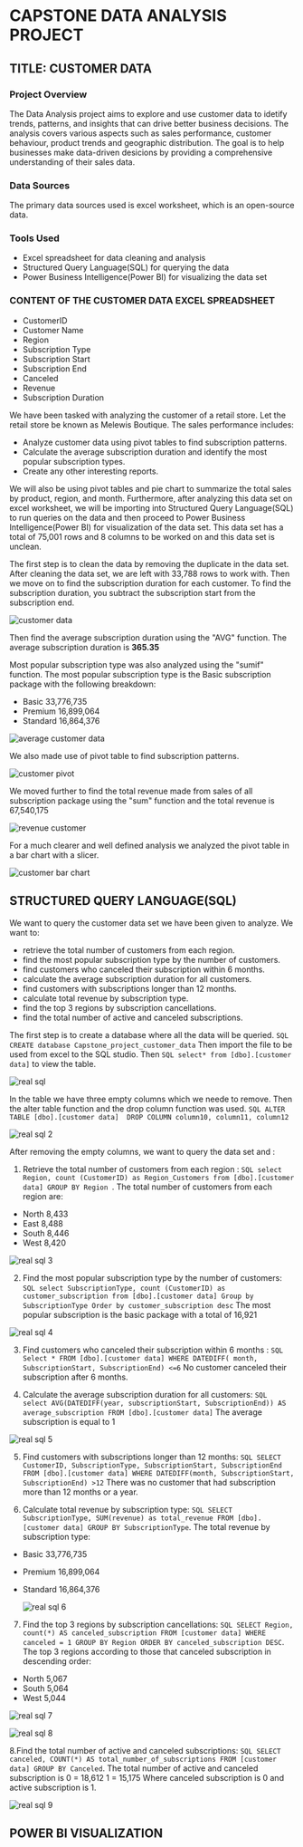 # CAPSTONE DATA ANALYSIS PROJECT 
## TITLE: CUSTOMER DATA
### Project Overview 
The Data Analysis project aims to explore and use customer data to idetify trends, patterns, and insights that can drive better business decisions. The analysis covers various aspects such as sales performance, customer behaviour, product trends and geographic distribution. The goal is to help businesses make data-driven desicions by providing a comprehensive understanding of their sales data.

### Data Sources 
The primary data sources used is excel worksheet, which is an open-source data.

### Tools Used
- Excel spreadsheet for data cleaning and analysis
- Structured Query Language(SQL) for querying the data
- Power Business Intelligence(Power BI) for visualizing the data set


### CONTENT OF THE CUSTOMER DATA EXCEL SPREADSHEET
- CustomerID
- Customer Name
- Region
- Subscription Type
- Subscription Start
- Subscription End
- Canceled
- Revenue
- Subscription Duration

We have been tasked with analyzing the customer of a retail store. Let the retail store be known as Melewis Boutique. 
The sales performance includes:
- Analyze customer data using pivot tables to find subscription patterns.
- Calculate the average subscription duration and identify the most popular subscription types.
- Create any other interesting reports.

We will also be using pivot tables and pie chart to summarize the total sales by product, region, and month. Furthermore, after analyzing this data set on excel worksheet, we will be importing into Structured Query Language(SQL) to run queries on the data and then proceed to Power Business Intelligence(Power BI) for visualization of the data set.
This data set  has a total of 75,001 rows and 8 columns to be worked on and this data set is unclean.

The first step is to clean the data by removing the duplicate in the data set. After cleaning the data set, we are left with 33,788 rows to work with. Then we move on to find the subscription duration for each customer. To find the subscription duration, you subtract the subscription start from the subscription end.


![customer data](https://github.com/user-attachments/assets/421f2ec2-be3a-46da-a39f-7d3621ae1642)


Then find the average subscription duration using the "AVG" function. The average subscription duration is **365.35**

 
 Most popular subscription type was also analyzed using the "sumif" function. The most popular subscription type is the Basic subscription package with the following breakdown:

- Basic    33,776,735 
- Premium	 16,899,064 
- Standard 16,864,376 


![average customer data](https://github.com/user-attachments/assets/d4717078-47b8-4457-ba41-4f5f1c56cc2d)


We also made use of pivot table to find subscription patterns.

![customer pivot](https://github.com/user-attachments/assets/35411438-0252-4f70-b7cb-e6096585a421)

We moved further to find the total revenue made from sales of all subscription package using the "sum" function and the total revenue is  67,540,175 


![revenue customer](https://github.com/user-attachments/assets/7e0b4a07-efa3-4e30-8c38-ac643317991c)


For a much clearer and well defined analysis we analyzed the pivot table in a bar chart with a slicer. 

![customer bar chart](https://github.com/user-attachments/assets/efbd5171-6976-498a-9216-ad4767139977)



## STRUCTURED QUERY LANGUAGE(SQL)
We want to query the customer data set we have been given to analyze. We want to:

- retrieve the total number of customers from each region.
- find the most popular subscription type by the number of customers.
- find customers who canceled their subscription within 6 months.
- calculate the average subscription duration for all customers.
- find customers with subscriptions longer than 12 months.
- calculate total revenue by subscription type.
- find the top 3 regions by subscription cancellations.
- find the total number of active and canceled subscriptions.


The first step is to create a database where all the data will be queried. ```SQL CREATE database Capstone_project_customer_data```
Then import the file to be used from excel to the SQL studio. Then ```SQL select* from [dbo].[customer data]``` to view the table.

![real sql](https://github.com/user-attachments/assets/69fb9907-4986-4ccc-9af6-80752aceb5cd)



In the table we have three empty columns which we neede to remove. Then the alter table function and the drop column function was used. ```SQL ALTER TABLE [dbo].[customer data] 
DROP COLUMN column10, column11, column12```

![real sql 2](https://github.com/user-attachments/assets/8250e84b-0f0b-482e-ad1d-964119beda46)


After removing the empty columns, we want to query the data set and :

1. Retrieve the total number of customers from each region : ```SQL select Region, count (CustomerID) as Region_Customers from [dbo].[customer data]
GROUP BY Region ```. 
The total number of customers from each region are:
- North 	8,433
- East	  8,488
- South 	8,446
- West	  8,420
  
![real sql 3](https://github.com/user-attachments/assets/5b1a838a-714c-47a9-88ef-623cda2d83ba)

2. Find the most popular subscription type by the number of customers: ```SQL select SubscriptionType, count (CustomerID) as customer_subscription from [dbo].[customer data]
Group by SubscriptionType
Order by customer_subscription desc```
The most popular subscription is the basic package with a total of 16,921

![real sql 4](https://github.com/user-attachments/assets/de9340d0-bfe1-4cf8-b149-c767779a1363)

3. Find customers who canceled their subscription within 6 months : ```SQL Select *
FROM [dbo].[customer data]
WHERE DATEDIFF( month, SubscriptionStart, SubscriptionEnd) <=6```
No customer canceled their subscription after 6 months.


4. Calculate the average subscription duration for all customers: ```SQL select AVG(DATEDIFF(year, subscriptionStart, SubscriptionEnd)) AS average_subscription
FROM [dbo].[customer data]```
The average subscription is equal to 1

![real sql 5](https://github.com/user-attachments/assets/e6369049-fcc9-4764-b91b-253ff442c15f)


5. Find customers with subscriptions longer than 12 months: ```SQL SELECT CustomerID, SubscriptionType, SubscriptionStart, SubscriptionEnd
FROM [dbo].[customer data]
WHERE DATEDIFF(month, SubscriptionStart, SubscriptionEnd) >12```
There was no customer that had subscription more than 12 months or a year.

6. Calculate total revenue by subscription type: ```SQL SELECT SubscriptionType, SUM(revenue) as total_revenue
FROM [dbo].[customer data]
GROUP BY SubscriptionType```. The total revenue by subscription type:
- Basic	33,776,735
- Premium	16,899,064
- Standard	16,864,376


  ![real sql 6](https://github.com/user-attachments/assets/59b0f7dd-47bb-4205-af36-27c649df986e)



7. Find the top 3 regions by subscription cancellations: ```SQL SELECT Region, count(*) AS canceled_subscription
FROM [customer data]
WHERE canceled = 1
GROUP BY Region
ORDER BY canceled_subscription DESC```. The top 3 regions according to those that canceled subscription in descending order:
- North	5,067
- South	5,064
- West	5,044

![real sql 7](https://github.com/user-attachments/assets/7c151cd8-c5a3-4ed2-9672-9d652e57812d)

![real sql 8](https://github.com/user-attachments/assets/391c9f64-9224-439e-848c-1f26ae4973a8)



8.Find the total number of active and canceled subscriptions: ```SQL SELECT canceled, COUNT(*) AS total_number_of_subscriptions
FROM [customer data]
GROUP BY Canceled```. The total number of active and canceled subscription is 
0 =	18,612
1 =	15,175
Where canceled subscription is 0 and active subscription is 1.

![real sql 9](https://github.com/user-attachments/assets/15e6ae44-f357-4678-a064-31b19f36cf72)




## POWER BI VISUALIZATION





